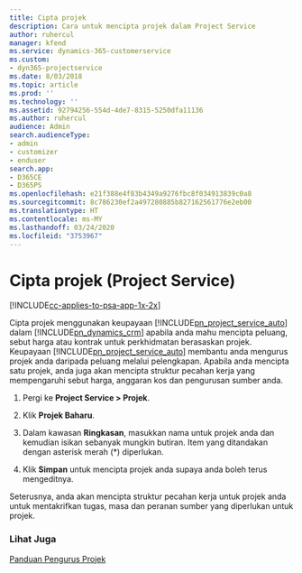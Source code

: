 ```yaml
---
title: Cipta projek
description: Cara untuk mencipta projek dalam Project Service
author: ruhercul
manager: kfend
ms.service: dynamics-365-customerservice
ms.custom:
- dyn365-projectservice
ms.date: 8/03/2018
ms.topic: article
ms.prod: ''
ms.technology: ''
ms.assetid: 92794256-554d-4de7-8315-5250dfa11136
ms.author: ruhercul
audience: Admin
search.audienceType:
- admin
- customizer
- enduser
search.app:
- D365CE
- D365PS
ms.openlocfilehash: e21f388e4f83b4349a9276fbc8f034913839c0a8
ms.sourcegitcommit: 8c786230ef2a497280885b827162561776e2eb00
ms.translationtype: HT
ms.contentlocale: ms-MY
ms.lasthandoff: 03/24/2020
ms.locfileid: "3753967"
---
```

# <a name="create-a-project-project-service"></a>Cipta projek (Project Service)

[!INCLUDE[cc-applies-to-psa-app-1x-2x](../includes/cc-applies-to-psa-app-1x-2x.md)]

Cipta projek menggunakan keupayaan [!INCLUDE[pn_project_service_auto](../includes/pn-project-service-auto.md)] dalam [!INCLUDE[pn_dynamics_crm](../includes/pn-dynamics-crm.md)] apabila anda mahu mencipta peluang, sebut harga atau kontrak untuk perkhidmatan berasaskan projek. Keupayaan [!INCLUDE[pn_project_service_auto](../includes/pn-project-service-auto.md)] membantu anda mengurus projek anda daripada peluang melalui pelengkapan. Apabila anda mencipta satu projek, anda juga akan mencipta struktur pecahan kerja yang mempengaruhi sebut harga, anggaran kos dan pengurusan sumber anda.  
  
1.  Pergi ke **Project Service > Projek**.  
  
2.  Klik **Projek Baharu**.  
  
3.  Dalam kawasan **Ringkasan**, masukkan nama untuk projek anda dan kemudian isikan sebanyak mungkin butiran. Item yang ditandakan dengan asterisk merah (*) diperlukan.  
  
4.  Klik **Simpan** untuk mencipta projek anda supaya anda boleh terus mengeditnya.  
  
Seterusnya, anda akan mencipta struktur pecahan kerja untuk projek anda untuk mentakrifkan tugas, masa dan peranan sumber yang diperlukan untuk projek.  
  
### <a name="see-also"></a>Lihat Juga  
 [Panduan Pengurus Projek](../project-service/project-manager-guide.md)
